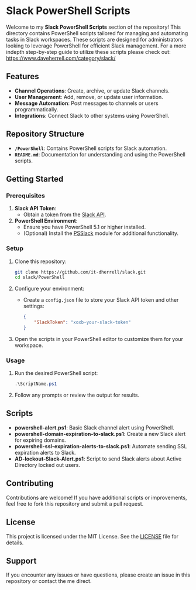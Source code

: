 # Slack PowerShell Scripts

Welcome to my **Slack PowerShell Scripts** section of the repository! This directory contains PowerShell scripts tailored for managing and automating tasks in Slack workspaces. These scripts are designed for administrators looking to leverage PowerShell for efficient Slack management.  For a more indepth step-by-step guide to utilize these scripts please check out: https://www.daveherrell.com/category/slack/

## Features

- **Channel Operations**: Create, archive, or update Slack channels.
- **User Management**: Add, remove, or update user information.
- **Message Automation**: Post messages to channels or users programmatically.
- **Integrations**: Connect Slack to other systems using PowerShell.

## Repository Structure

- **`/PowerShell`**: Contains PowerShell scripts for Slack automation.
- **`README.md`**: Documentation for understanding and using the PowerShell scripts.

## Getting Started

### Prerequisites

1. **Slack API Token**:
   - Obtain a token from the [Slack API](https://api.slack.com/).
2. **PowerShell Environment**:
   - Ensure you have PowerShell 5.1 or higher installed.
   - (Optional) Install the [PSSlack](https://github.com/RamblingCookieMonster/PSSlack) module for additional functionality.

### Setup

1. Clone this repository:
   ```bash
   git clone https://github.com/it-dherrell/slack.git
   cd slack/PowerShell
   ```

2. Configure your environment:
   - Create a `config.json` file to store your Slack API token and other settings:
     ```json
     {
         "SlackToken": "xoxb-your-slack-token"
     }
     ```

3. Open the scripts in your PowerShell editor to customize them for your workspace.

### Usage

1. Run the desired PowerShell script:
   ```powershell
   .\ScriptName.ps1
   ```

2. Follow any prompts or review the output for results.

## Scripts

- **powershell-alert.ps1**: Basic Slack channel alert using PowerShell.
- **powershell-domain-expiration-to-slack.ps1**: Create a new Slack alert for expiring domains.
- **powershell-ssl-expiration-alerts-to-slack.ps1**: Automate sending SSL expiration alerts to Slack.
- **AD-lockout-Slack-Alert.ps1**: Script to send Slack alerts about Active Directory locked out users.

## Contributing

Contributions are welcome! If you have additional scripts or improvements, feel free to fork this repository and submit a pull request.

## License

This project is licensed under the MIT License. See the [LICENSE](../LICENSE) file for details.

## Support

If you encounter any issues or have questions, please create an issue in this repository or contact the me direct.

